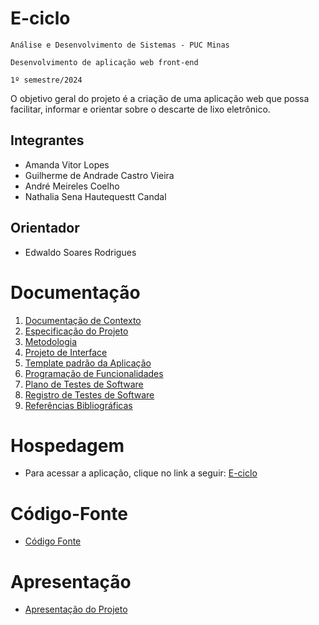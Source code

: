 # E-ciclo

`Análise e Desenvolvimento de Sistemas - PUC Minas`

`Desenvolvimento de aplicação web front-end`

`1º semestre/2024`

O objetivo geral do projeto é a criação de uma aplicação web que possa facilitar, informar e orientar sobre o descarte de lixo eletrônico.

## Integrantes

* Amanda Vitor Lopes
* Guilherme de Andrade Castro Vieira
* André Meireles Coelho
* Nathalia Sena Hautequestt Candal

## Orientador

* Edwaldo Soares Rodrigues

# Documentação

<ol>
<li><a href="documentos/01-Documentação de Contexto.md"> Documentação de Contexto</a></li>
<li><a href="documentos/02-Especificação do Projeto.md"> Especificação do Projeto</a></li>
<li><a href="documentos/03-Metodologia.md"> Metodologia</a></li>
<li><a href="documentos/04-Projeto de Interface.md"> Projeto de Interface</a></li>
<li><a href="documentos/05-Template padrão da Aplicação.md"> Template padrão da Aplicação</a></li>
<li><a href="documentos/06-Programação de Funcionalidades.md"> Programação de Funcionalidades</a></li>
<li><a href="documentos/07-Plano de Testes de Software.md"> Plano de Testes de Software</a></li>
<li><a href="documentos/08-Registro de Testes de Software.md"> Registro de Testes de Software</a></li>
<li><a href="documentos/09-Referências.md"> Referências Bibliográficas</a></li>
</ol>

# Hospedagem

* Para acessar a aplicação, clique no link a seguir: <a href="https://icei-puc-minas-pmv-ads.github.io/Grupo-13--Lixo-eletronico/codigo-fonte/src/pages/Login/login.html">E-ciclo</a>

# Código-Fonte

* <a href="codigo-fonte/README.md">Código Fonte</a>

# Apresentação

* <a href="apresentacao/README.md">Apresentação do Projeto</a>
